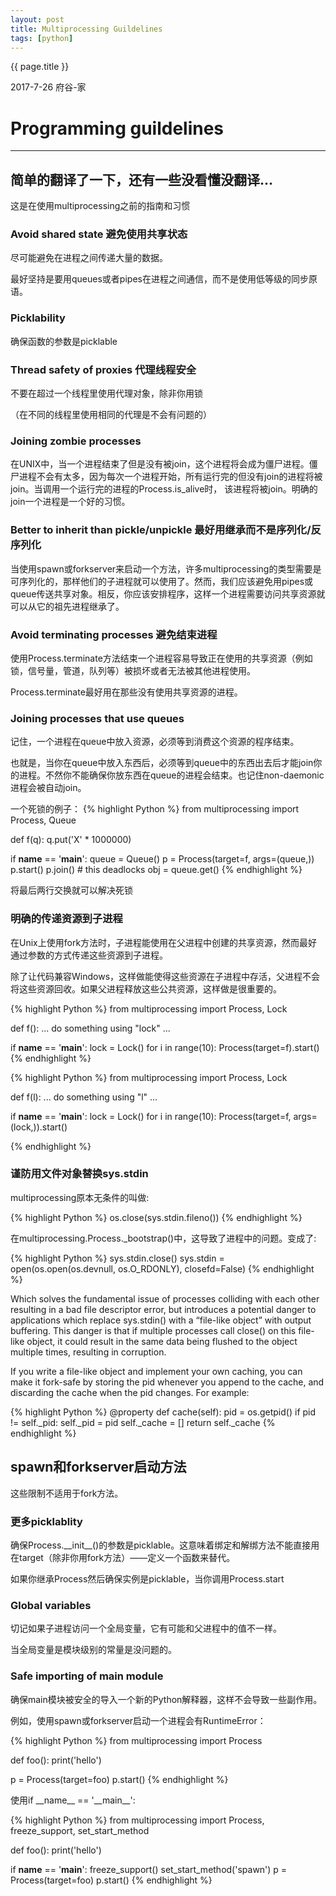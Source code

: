 ```yaml
---
layout: post
title: Multiprocessing Guildelines
tags: [python]
---
```


{{ page.title }}

<p class="meta">2017-7-26 府谷-家 </p>

# Programming guildelines
---
简单的翻译了一下，还有一些没看懂没翻译...
---
这是在使用multiprocessing之前的指南和习惯

### Avoid shared state 避免使用共享状态

尽可能避免在进程之间传递大量的数据。

最好坚持是要用queues或者pipes在进程之间通信，而不是使用低等级的同步原语。

### Picklability

确保函数的参数是picklable

### Thread safety of proxies 代理线程安全

不要在超过一个线程里使用代理对象，除非你用锁

（在不同的线程里使用相同的代理是不会有问题的）

### Joining zombie processes 

在UNIX中，当一个进程结束了但是没有被join，这个进程将会成为僵尸进程。僵尸进程不会有太多，因为每次一个进程开始，所有运行完的但没有join的进程将被join。当调用一个运行完的进程的Process.is_alive时，
该进程将被join。明确的join一个进程是一个好的习惯。

### Better to inherit than pickle/unpickle 最好用继承而不是序列化/反序列化

当使用spawn或forkserver来启动一个方法，许多multiprocessing的类型需要是可序列化的，那样他们的子进程就可以使用了。然而，我们应该避免用pipes或queue传送共享对象。相反，你应该安排程序，这样一个进程需要访问共享资源就可以从它的祖先进程继承了。

### Avoid terminating processes 避免结束进程

使用Process.terminate方法结束一个进程容易导致正在使用的共享资源（例如锁，信号量，管道，队列等）被损坏或者无法被其他进程使用。

Process.terminate最好用在那些没有使用共享资源的进程。

### Joining processes that use queues

记住，一个进程在queue中放入资源，必须等到消费这个资源的程序结束。

也就是，当你在queue中放入东西后，必须等到queue中的东西出去后才能join你的进程。不然你不能确保你放东西在queue的进程会结束。也记住non-daemonic进程会被自动join。

一个死锁的例子：
{% highlight Python %}
from multiprocessing import Process, Queue

def f(q):
    q.put('X' * 1000000)

if __name__ == '__main__':
    queue = Queue()
    p = Process(target=f, args=(queue,))
    p.start()
    p.join()                    # this deadlocks
    obj = queue.get()
{% endhighlight %}

将最后两行交换就可以解决死锁

### 明确的传递资源到子进程

在Unix上使用fork方法时，子进程能使用在父进程中创建的共享资源，然而最好通过参数的方式传递这些资源到子进程。

除了让代码兼容Windows，这样做能使得这些资源在子进程中存活，父进程不会将这些资源回收。如果父进程释放这些公共资源，这样做是很重要的。

{% highlight Python %}
from multiprocessing import Process, Lock

def f():
    ... do something using "lock" ...

if __name__ == '__main__':
    lock = Lock()
    for i in range(10):
        Process(target=f).start()
{% endhighlight %}


{% highlight Python %}
from multiprocessing import Process, Lock

def f(l):
    ... do something using "l" ...

if __name__ == '__main__':
    lock = Lock()
    for i in range(10):
        Process(target=f, args=(lock,)).start()

{% endhighlight %}

### 谨防用文件对象替换sys.stdin

multiprocessing原本无条件的叫做:

{% highlight Python %}
os.close(sys.stdin.fileno())
{% endhighlight %}

在multiprocessing.Process._bootstrap()中，这导致了进程中的问题。变成了:

{% highlight Python %}
sys.stdin.close()
sys.stdin = open(os.open(os.devnull, os.O_RDONLY), closefd=False)
{% endhighlight %}

Which solves the fundamental issue of processes colliding with each other resulting in a bad file descriptor error, but introduces a potential danger to applications which replace sys.stdin() with a “file-like object” with output buffering. This danger is that if multiple processes call close() on this file-like object, it could result in the same data being flushed to the object multiple times, resulting in corruption.

If you write a file-like object and implement your own caching, you can make it fork-safe by storing the pid whenever you append to the cache, and discarding the cache when the pid changes. For example:

{% highlight Python %}
@property
def cache(self):
    pid = os.getpid()
    if pid != self._pid:
        self._pid = pid
        self._cache = []
    return self._cache
{% endhighlight %}

## spawn和forkserver启动方法

这些限制不适用于fork方法。

### 更多picklablity

确保Process.\_\_init\_\_()的参数是picklable。这意味着绑定和解绑方法不能直接用在target（除非你用fork方法）——定义一个函数来替代。

如果你继承Process然后确保实例是picklable，当你调用Process.start

### Global variables

切记如果子进程访问一个全局变量，它有可能和父进程中的值不一样。

当全局变量是模块级别的常量是没问题的。

### Safe importing of main module

确保main模块被安全的导入一个新的Python解释器，这样不会导致一些副作用。

例如，使用spawn或forkserver启动一个进程会有RuntimeError：

{% highlight Python %}
from multiprocessing import Process

def foo():
    print('hello')

p = Process(target=foo)
p.start()
{% endhighlight %}

使用if \_\_name\_\_ == '\_\_main\_\_':

{% highlight Python %}
from multiprocessing import Process, freeze_support, set_start_method

def foo():
    print('hello')

if __name__ == '__main__':
    freeze_support()
    set_start_method('spawn')
    p = Process(target=foo)
    p.start()
{% endhighlight %}